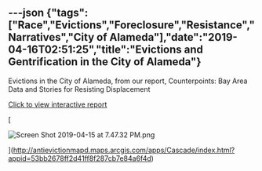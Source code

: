 ---json
{"tags":["Race","Evictions","Foreclosure","Resistance","Narratives","City of Alameda"],"date":"2019-04-16T02:51:25","title":"Evictions and Gentrification in the City of Alameda"}
---

Evictions in the City of Alameda, from our report, Counterpoints: Bay Area Data and Stories for Resisting Displacement

[Click to view interactive report](http://antievictionmapd.maps.arcgis.com/apps/Cascade/index.html?appid=53bb2678ff2d41ff8f287cb7e84a6f4d)

[

![Screen Shot 2019-04-15 at 7.47.32 PM.png](https://images.squarespace-cdn.com/content/v1/52b7d7a6e4b0b3e376ac8ea2/1555383025972-AKU3I0BUCRN1HCZDJ2H7/ke17ZwdGBToddI8pDm48kORrtmbnkSZX-GrEV3nQWE8UqsxRUqqbr1mOJYKfIPR7LoDQ9mXPOjoJoqy81S2I8N_N4V1vUb5AoIIIbLZhVYxCRW4BPu10St3TBAUQYVKcyWOVEBVns2IRjfnbwAIFvslccgs4xug4Kbki8I6SC0a_VKpQw0idQe1EcIu9lnkD/Screen+Shot+2019-04-15+at+7.47.32+PM.png)

](http://antievictionmapd.maps.arcgis.com/apps/Cascade/index.html?appid=53bb2678ff2d41ff8f287cb7e84a6f4d)